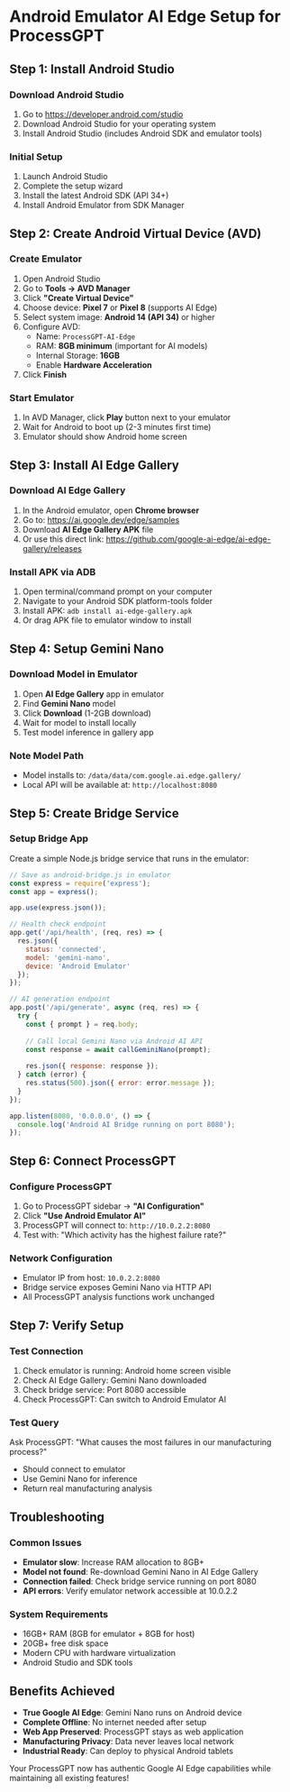 # Android Emulator AI Edge Setup for ProcessGPT

## Step 1: Install Android Studio

### Download Android Studio
1. Go to https://developer.android.com/studio
2. Download Android Studio for your operating system
3. Install Android Studio (includes Android SDK and emulator tools)

### Initial Setup
1. Launch Android Studio
2. Complete the setup wizard
3. Install the latest Android SDK (API 34+)
4. Install Android Emulator from SDK Manager

## Step 2: Create Android Virtual Device (AVD)

### Create Emulator
1. Open Android Studio
2. Go to **Tools → AVD Manager**
3. Click **"Create Virtual Device"**
4. Choose device: **Pixel 7** or **Pixel 8** (supports AI Edge)
5. Select system image: **Android 14 (API 34)** or higher
6. Configure AVD:
   - Name: `ProcessGPT-AI-Edge`
   - RAM: **8GB minimum** (important for AI models)
   - Internal Storage: **16GB** 
   - Enable **Hardware Acceleration**
7. Click **Finish**

### Start Emulator
1. In AVD Manager, click **Play** button next to your emulator
2. Wait for Android to boot up (2-3 minutes first time)
3. Emulator should show Android home screen

## Step 3: Install AI Edge Gallery

### Download AI Edge Gallery
1. In the Android emulator, open **Chrome browser**
2. Go to: https://ai.google.dev/edge/samples
3. Download **AI Edge Gallery APK** file
4. Or use this direct link: https://github.com/google-ai-edge/ai-edge-gallery/releases

### Install APK via ADB
1. Open terminal/command prompt on your computer
2. Navigate to your Android SDK platform-tools folder
3. Install APK: `adb install ai-edge-gallery.apk`
4. Or drag APK file to emulator window to install

## Step 4: Setup Gemini Nano

### Download Model in Emulator
1. Open **AI Edge Gallery** app in emulator
2. Find **Gemini Nano** model
3. Click **Download** (1-2GB download)
4. Wait for model to install locally
5. Test model inference in gallery app

### Note Model Path
- Model installs to: `/data/data/com.google.ai.edge.gallery/`
- Local API will be available at: `http://localhost:8080`

## Step 5: Create Bridge Service

### Setup Bridge App
Create a simple Node.js bridge service that runs in the emulator:

```javascript
// Save as android-bridge.js in emulator
const express = require('express');
const app = express();

app.use(express.json());

// Health check endpoint
app.get('/api/health', (req, res) => {
  res.json({ 
    status: 'connected',
    model: 'gemini-nano',
    device: 'Android Emulator'
  });
});

// AI generation endpoint
app.post('/api/generate', async (req, res) => {
  try {
    const { prompt } = req.body;
    
    // Call local Gemini Nano via Android AI API
    const response = await callGeminiNano(prompt);
    
    res.json({ response: response });
  } catch (error) {
    res.status(500).json({ error: error.message });
  }
});

app.listen(8080, '0.0.0.0', () => {
  console.log('Android AI Bridge running on port 8080');
});
```

## Step 6: Connect ProcessGPT

### Configure ProcessGPT
1. Go to ProcessGPT sidebar → **"AI Configuration"**
2. Click **"Use Android Emulator AI"**
3. ProcessGPT will connect to: `http://10.0.2.2:8080`
4. Test with: "Which activity has the highest failure rate?"

### Network Configuration
- Emulator IP from host: `10.0.2.2:8080`
- Bridge service exposes Gemini Nano via HTTP API
- All ProcessGPT analysis functions work unchanged

## Step 7: Verify Setup

### Test Connection
1. Check emulator is running: Android home screen visible
2. Check AI Edge Gallery: Gemini Nano downloaded
3. Check bridge service: Port 8080 accessible
4. Check ProcessGPT: Can switch to Android Emulator AI

### Test Query
Ask ProcessGPT: "What causes the most failures in our manufacturing process?"
- Should connect to emulator
- Use Gemini Nano for inference
- Return real manufacturing analysis

## Troubleshooting

### Common Issues
- **Emulator slow**: Increase RAM allocation to 8GB+
- **Model not found**: Re-download Gemini Nano in AI Edge Gallery
- **Connection failed**: Check bridge service running on port 8080
- **API errors**: Verify emulator network accessible at 10.0.2.2

### System Requirements
- 16GB+ RAM (8GB for emulator + 8GB for host)
- 20GB+ free disk space
- Modern CPU with hardware virtualization
- Android Studio and SDK tools

## Benefits Achieved
- **True Google AI Edge**: Gemini Nano runs on Android device
- **Complete Offline**: No internet needed after setup
- **Web App Preserved**: ProcessGPT stays as web application
- **Manufacturing Privacy**: Data never leaves local network
- **Industrial Ready**: Can deploy to physical Android tablets

Your ProcessGPT now has authentic Google AI Edge capabilities while maintaining all existing features!